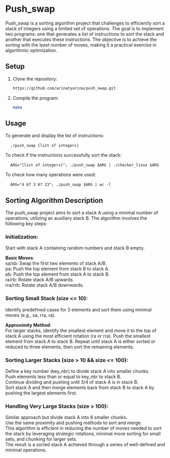 # Push_swap

Push_swap is a sorting algorithm project that challenges to efficiently sort a stack of integers using a limited set of operations. The goal is to implement two programs: one that generates a list of instructions to sort the stack and another that executes these instructions. The objective is to achieve the sorting with the least number of moves, making it a practical exercise in algorithmic optimization.

## Setup

1. Clone the repository:
    ```sh
    https://github.com/arinatyurina/push_swap.git
    ```
2. Compile the program:

    ```sh
    make
    ```

## Usage

To generate and display the list of instructions:  
<pre> <code> ./push_swap [list of integers] </code></pre>

To check if the instructions successfully sort the stack:  
<pre> <code> ARG="[list of integers]"; ./push_swap $ARG | ./checker_linux $ARG 
</code></pre>

To check how many operations were used:
<pre> <code> ARG="4 67 3 87 23"; ./push_swap $ARG | wc -l </code></pre>

## Sorting Algorithm Description

The push_swap project aims to sort a stack A using a minimal number of operations, utilizing an auxiliary stack B. The algorithm involves the following key steps:

### Initialization:

Start with stack A containing random numbers and stack B empty.

**Basic Moves**:  
sa/sb: Swap the first two elements of stack A/B.  
pa: Push the top element from stack B to stack A.  
pb: Push the top element from stack A to stack B.  
ra/rb: Rotate stack A/B upwards.  
rra/rrb: Rotate stack A/B downwards.  

### Sorting Small Stack (size <= 10):

Identify predefined cases for 3 elements and sort them using minimal moves (e.g., sa, rra, ra).  

**Approximity Method**:  
For larger stacks, identify the smallest element and move it to the top of stack A using the most efficient rotation (ra or rra). Push the smallest element from stack A to stack B. Repeat until stack A is either sorted or reduced to three elements, then sort the remaining elements.

### Sorting Larger Stacks (size > 10 && size <= 100):

Define a key number (key_nbr) to divide stack A into smaller chunks.  
Push elements less than or equal to key_nbr to stack B.  
Continue dividing and pushing until 3/4 of stack A is in stack B.  
Sort stack A and then merge elements back from stack B to stack A by pushing the largest elements first.

### Handling Very Large Stacks (size > 100):

Similar approach but divide stack A into 8 smaller chunks.  
Use the same proximity and pushing methods to sort and merge.  
This algorithm is efficient in reducing the number of moves needed to sort the stack by leveraging strategic rotations, minimal move sorting for small sets, and chunking for larger sets.  
The result is a sorted stack A achieved through a series of well-defined and minimal operations.

